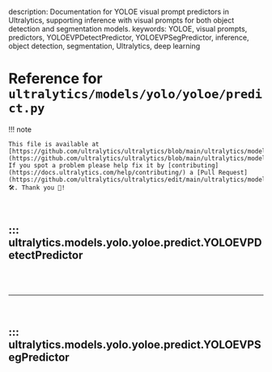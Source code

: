 description: Documentation for YOLOE visual prompt predictors in Ultralytics, supporting inference with visual prompts for both object detection and segmentation models.
keywords: YOLOE, visual prompts, predictors, YOLOEVPDetectPredictor, YOLOEVPSegPredictor, inference, object detection, segmentation, Ultralytics, deep learning

# Reference for `ultralytics/models/yolo/yoloe/predict.py`

!!! note

    This file is available at [https://github.com/ultralytics/ultralytics/blob/main/ultralytics/models/yolo/yoloe/predict.py](https://github.com/ultralytics/ultralytics/blob/main/ultralytics/models/yolo/yoloe/predict.py). If you spot a problem please help fix it by [contributing](https://docs.ultralytics.com/help/contributing/) a [Pull Request](https://github.com/ultralytics/ultralytics/edit/main/ultralytics/models/yolo/yoloe/predict.py) 🛠️. Thank you 🙏!

<br>

## ::: ultralytics.models.yolo.yoloe.predict.YOLOEVPDetectPredictor

<br><br><hr><br>

## ::: ultralytics.models.yolo.yoloe.predict.YOLOEVPSegPredictor

<br><br>
